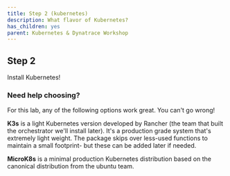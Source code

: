 ```yaml
---
title: Step 2 (kubernetes)
description: What flavor of Kubernetes?
has_children: yes
parent: Kubernetes & Dynatrace Workshop
---
```


## Step 2

Install Kubernetes!

### Need help choosing?

For this lab, any of the following options work great.  You can't go wrong!

**K3s** is a light Kubernetes version developed by Rancher (the team that built the orchestrator we'll install later).  It's a production grade system that's extremely light weight.  The package skips over less-used functions to maintain a small footprint- but these can be added later if needed.

**MicroK8s** is a minimal production Kubernetes distribution based on the canonical distribution from the ubuntu team.